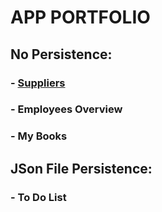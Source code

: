 # APP PORTFOLIO

## No Persistence:
### - [Suppliers](https://joaodipaola.github.io/suppliers)
### - Employees Overview
### - My Books

## JSon File Persistence:
### - To Do List
